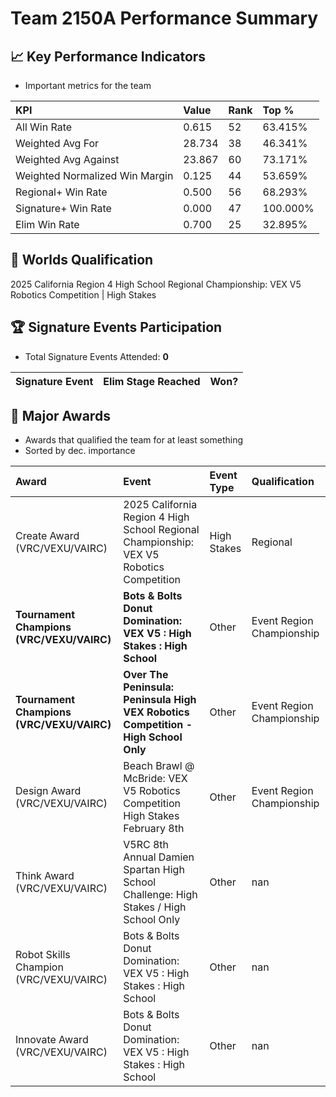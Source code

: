 # Team 2150A Performance Summary

## 📈 Key Performance Indicators
- Important metrics for the team

| KPI | Value | Rank | Top % |
|:---|:-----|:----|:-----|
| All Win Rate | 0.615 | 52 | 63.415% |
| Weighted Avg For | 28.734 | 38 | 46.341% |
| Weighted Avg Against | 23.867 | 60 | 73.171% |
| Weighted Normalized Win Margin | 0.125 | 44 | 53.659% |
| Regional+ Win Rate | 0.500 | 56 | 68.293% |
| Signature+ Win Rate | 0.000 | 47 | 100.000% |
| Elim Win Rate | 0.700 | 25 | 32.895% |


## 🎯 Worlds Qualification
2025 California Region 4 High School Regional Championship: VEX V5 Robotics Competition | High Stakes

## 🏆 Signature Events Participation
- Total Signature Events Attended: **0**

| Signature Event | Elim Stage Reached | Won? |
|:----------------|:-------------------|:----|


## 🥇 Major Awards
- Awards that qualified the team for at least something
- Sorted by dec. importance

| Award | Event | Event Type | Qualification |
|:------|:------|:-----------|:--------------|
| Create Award (VRC/VEXU/VAIRC) | 2025 California Region 4 High School Regional Championship: VEX V5 Robotics Competition | High Stakes | Regional | World Championship |
| **Tournament Champions (VRC/VEXU/VAIRC)** | **Bots & Bolts Donut Domination: VEX V5 : High Stakes : High School** | Other | Event Region Championship |
| **Tournament Champions (VRC/VEXU/VAIRC)** | **Over The Peninsula: Peninsula High VEX Robotics Competition - High School Only** | Other | Event Region Championship |
| Design Award (VRC/VEXU/VAIRC) | Beach Brawl @ McBride: VEX V5 Robotics Competition High Stakes February 8th | Other | Event Region Championship |
| Think Award (VRC/VEXU/VAIRC) | V5RC 8th Annual Damien Spartan High School Challenge: High Stakes / High School Only | Other | nan |
| Robot Skills Champion (VRC/VEXU/VAIRC) | Bots & Bolts Donut Domination: VEX V5 : High Stakes : High School | Other | nan |
| Innovate Award (VRC/VEXU/VAIRC) | Bots & Bolts Donut Domination: VEX V5 : High Stakes : High School | Other | nan |

